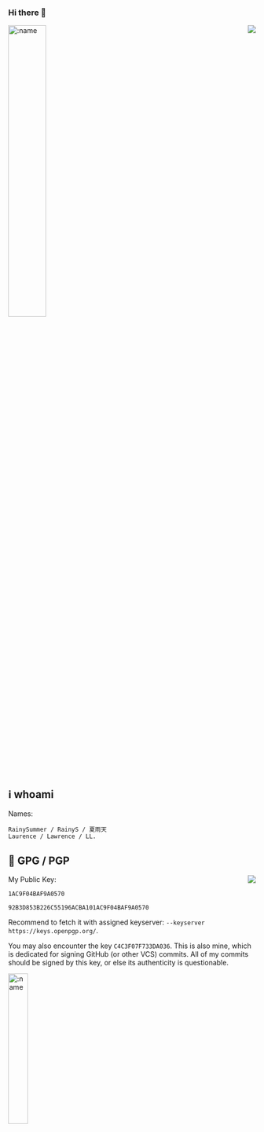 ### Hi there 👋

<!--
**RainySummerLuo/RainySummerLuo** is a ✨ _special_ ✨ repository because its `README.md` (this file) appears on your GitHub profile.

Here are some ideas to get you started:

- 🔭 I’m currently working on ...
- 🌱 I’m currently learning ...
- 👯 I’m looking to collaborate on ...
- 🤔 I’m looking for help with ...
- 💬 Ask me about ...
- 📫 How to reach me: ...
- 😄 Pronouns: ...
- ⚡ Fun fact: ...
-->

<img align="right" src="https://github-readme-stats.vercel.app/api?username=RainySummerLuo&show_icons=true" />

<img src="https://count.getloli.com/get/@:rainysummer?theme=gelbooru" alt=":name" width="39%" />

## :information_source: whoami

Names:
```
RainySummer / RainyS / 夏雨天
Laurence / Lawrence / LL.
```

##  :key: GPG / PGP

<img align="right" src="https://github-readme-stats.vercel.app/api/top-langs/?username=RainySummerLuo&layout=compact&langs_count=20" />

My Public Key:

`1AC9F04BAF9A0570`

`92B3D853B226C55196ACBA101AC9F04BAF9A0570`

Recommend to fetch it with assigned keyserver: `--keyserver https://keys.openpgp.org/`.

You may also encounter the key `C4C3F07F733DA036`. This is also mine, which is dedicated for signing GitHub (or other VCS) commits. All of my commits should be signed by this key, or else its authenticity is questionable.

<img src="https://user-images.githubusercontent.com/12462465/116179562-7c7f5600-a70f-11eb-824e-c6eaa8ed306b.png" alt=":name" width="28%" />
